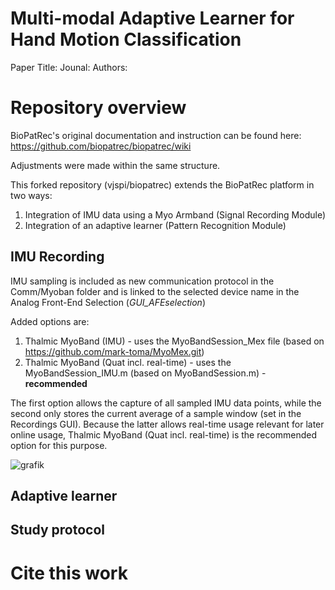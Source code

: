 # Multi-modal Adaptive Learner for Hand Motion Classification

Paper Title:
Jounal: 
Authors:


# Repository overview

BioPatRec's original documentation and instruction can be found here: https://github.com/biopatrec/biopatrec/wiki

Adjustments were made within the same structure.

This forked repository (vjspi/biopatrec) extends the BioPatRec platform in two ways:
1. Integration of IMU data using a Myo Armband (Signal Recording Module)
2. Integration of an adaptive learner (Pattern Recognition Module)

## IMU Recording
IMU sampling is included as new communication protocol in the Comm/Myoban folder and is linked to the selected device name in the Analog Front-End Selection (_GUI_AFEselection_)

Added options are:
1. Thalmic MyoBand (IMU) - uses the MyoBandSession_Mex file (based on https://github.com/mark-toma/MyoMex.git)
2. Thalmic MyoBand (Quat incl. real-time) - uses the MyoBandSession_IMU.m (based on MyoBandSession.m) - **recommended**

The first option allows the capture of all sampled IMU data points, while the second only stores the current average of a sample window (set in the Recordings GUI). Because the latter allows real-time usage relevant for later online usage, Thalmic MyoBand (Quat incl. real-time) is the recommended option for this purpose.

![grafik](https://user-images.githubusercontent.com/80716904/134916102-92689f5b-67a9-42e2-afce-b0c13b24e739.png)




## Adaptive learner

## Study protocol


# Cite this work
